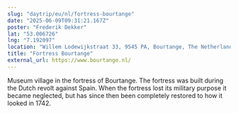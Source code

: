 ```yaml
---
slug: "daytrip/eu/nl/fortress-bourtange"
date: "2025-06-09T09:31:21.167Z"
poster: "Frederik Dekker"
lat: "53.006726"
lng: "7.192097"
location: "Willem Lodewijkstraat 33, 9545 PA, Bourtange, The Netherlands"
title: "Fortress Bourtange"
external_url: https://www.bourtange.nl/
---
```

Museum village in the fortress of Bourtange. The fortress was built during the Dutch revolt against Spain. When the fortress lost its military purpose it became neglected, but has since then been completely restored to how it looked in 1742.